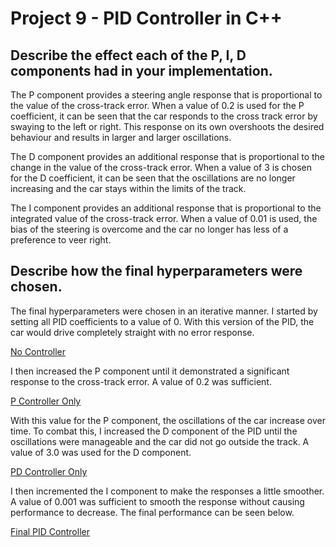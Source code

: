 # Project 9 - PID Controller in C++

## Describe the effect each of the P, I, D components had in your implementation.

The P component provides a steering angle response that is proportional to the value of the cross-track error. When a value of 0.2 is used for the P coefficient, it can be seen that the car responds to the cross track error by swaying to the left or right. This response on its own overshoots the desired behaviour and results in larger and larger oscillations.

The D component provides an additional response that is proportional to the change in the value of the cross-track error. When a value of 3 is chosen for the D coefficient, it can be seen that the oscillations are no longer increasing and the car stays within the limits of the track.

The I component provides an additional response that is proportional to the integrated value of the cross-track error. When a value of 0.01 is used, the bias of the steering is overcome and the car no longer has less of a preference to veer right.

## Describe how the final hyperparameters were chosen.

The final hyperparameters were chosen in an iterative manner. I started by setting all PID coefficients to a value of 0. With this version of the PID, the car would drive completely straight with no error response. 

[No Controller](https://youtu.be/iu7LkELocBg)

I then increased the P component until it demonstrated a significant response to the cross-track error. A value of 0.2 was sufficient. 

[P Controller Only](https://youtu.be/hltDnF9vOcU)


With this value for the P component, the oscillations of the car increase over time. To combat this, I increased the D component of the PID until the oscillations were manageable and the car did not go outside the track. A value of 3.0 was used for the D component.

[PD Controller Only](https://youtu.be/z52d4O9o2AEU)

I then incremented the I component to make the responses a little smoother. A value of 0.001 was sufficient to smooth the response without causing performance to decrease. The final performance can be seen below.

[Final PID Controller](https://youtu.be/QRBpIXL-tLI)


